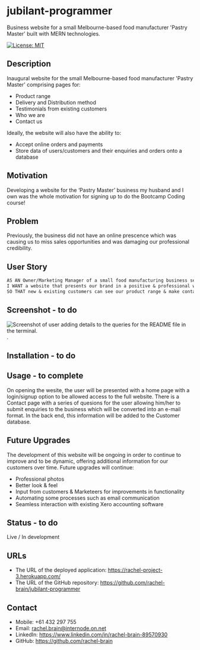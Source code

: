 # jubilant-programmer
Business website for a small Melbourne-based food manufacturer 'Pastry Master' built with MERN technologies.

[![License: MIT](https://img.shields.io/badge/License-MIT-yellow.svg)](https://opensource.org/licenses/MIT)


## Description
Inaugural website for the small Melbourne-based food manufacturer 'Pastry Master' comprising pages for:
* Product range
* Delivery and Distribution method
* Testimonials from existing customers
* Who we are
* Contact us

Ideally, the website will also have the ability to:
* Accept online orders and payments
* Store data of users/customers and their enquiries and orders onto a database
    
## Motivation
Developing a website for the ‘Pastry Master’ business my husband and I own was the whole motivation for signing up to do the Bootcamp Coding course!
    
## Problem
Previously, the business did not have an online prescence which was causing us to miss sales opportunities and was damaging our professional credibility.

## User Story
```md
AS AN Owner/Marketing Manager of a small food manufacturing business selling pastry to other small businesses, 
I WANT a website that presents our brand in a positive & professional way,
SO THAT new & existing customers can see our product range & make contact with us digitally & we can build a database of customers.
```

## Screenshot - to do
![Screenshot of user adding details to the queries for the README file in the terminal.](./develop/screenshotJPG).
    
    
## Installation - to do


    
## Usage - to complete
On opening the wesite, the user will be presented with a home page with a login/signup option to be allowed access to the full website.  There is a Contact page with a series of quesions for the user allowing him/her to submit enquiries to the business which will be converted into an e-mail format.  In the back end, this information will be added to the Customer database.

## Future Upgrades
The development of this website will be ongoing in order to continue to improve and to be dynamic, offering additional information for our customers over time.  Future upgrades will continue:
* Professional photos
* Better look & feel
* Input from customers & Marketeers for improvements in functionality
* Automating some processes such as email communication
* Seamless interaction with existing Xero accounting software

## Status - to do
Live / In development

## URLs
* The URL of the deployed application:  https://rachel-project-3.herokuapp.com/
* The URL of the GitHub repository:     https://github.com/rachel-brain/jubilant-programmer

## Contact
* Mobile: +61 432 297 755
* Email: rachel.brain@internode.on.net
* LinkedIn: https://www.linkedin.com/in/rachel-brain-89570930
* GitHub: https://github.com/rachel-brain